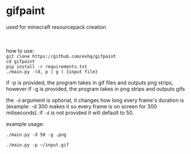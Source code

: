 <h1>gifpaint</h1>
used for minecraft resourcepack creation<br><br><br>

how to use: <br>
`git clone https://github.com/exhq/gifpaint` <br>
`cd gifpaint` <br>
`pip install -r requirements.txt`<br>
`./main.py -(d, p | g ) {input file}` 

if -p is provided, the program takes in gif files and outputs png strips, however if -g is provided, the program takes in png strips and outputs gifs

the `-d` argument is optional, it changes how long every frame's duration is (example: -d 300 makes it so every frame is on screen for 300 miliseconds). if `-d` is not provided it will default to 50.

example usage: 

`./main.py -d 50 -g .png`

`./main.py -p ~/input.gif`
